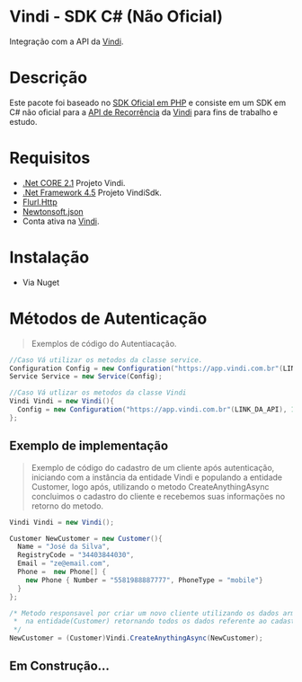 # Vindi - SDK C# (Não Oficial)
Integração com a API da [Vindi](https://www.vindi.com.br "Vindi").

# Descrição
Este pacote foi baseado no [SDK Oficial em PHP](https://github.com/vindi/vindi-php "SDK oficial") e consiste em um SDK em C# não oficial para a [API de Recorrência](https://vindi.github.io/api-docs/dist/ "API Vindi") da [Vindi](https://www.vindi.com.br "Vindi") para fins de trabalho e estudo.

# Requisitos
- [.Net CORE 2.1](https://dotnet.microsoft.com/download/dotnet-core/2.1 ".Net Core 2.1") Projeto Vindi.
- [.Net Framework 4.5](https://www.microsoft.com/pt-br/download/details.aspx?id=30653 ".Net Framework 4.5") Projeto VindiSdk.
- [Flurl.Http](https://flurl.dev/ "Flurl")
- [Newtonsoft.json](https://www.newtonsoft.com/json "Newtonsoft.Json")
- Conta ativa na [Vindi](https://www.vindi.com.br "Vindi").

# Instalação
- Via Nuget

# Métodos de Autenticação

> Exemplos de código do Autentiacação.

```C#
//Caso Vá utilizar os metodos da classe service.
Configuration Config = new Configuration("https://app.vindi.com.br"(LINK_DA_API), 1(VERSAO_DA_API), "SUA_CHAVE_DA_API_VINDI");
Service Service = new Service(Config);

//Caso Vá utlizar os metodos da classe Vindi
Vindi Vindi = new Vindi(){
  Config = new Configuration("https://app.vindi.com.br"(LINK_DA_API), 1(VERSAO_DA_API), "SUA_CHAVE_DA_API_VINDI")
};

```

## Exemplo de implementação

> Exemplo de código do cadastro de um cliente após autenticação, 
iniciando com a instância da entidade Vindi e populando a entidade Customer, logo após, 
utilizando o metodo CreateAnythingAsync concluimos o cadastro do cliente
e recebemos suas informações no retorno do metodo.

```C#
Vindi Vindi = new Vindi();

Customer NewCustomer = new Customer(){
  Name = "José da Silva",
  RegistryCode = "34403844030",
  Email = "ze@email.com",
  Phone =  new Phone[] { 
    new Phone { Number = "5581988887777", PhoneType = "mobile"}
  }
};

/* Metodo responsavel por criar um novo cliente utilizando os dados armazenados 
 *  na entidade(Customer) retornando todos os dados referente ao cadastro do cliente.
 */
NewCustomer = (Customer)Vindi.CreateAnythingAsync(NewCustomer);

```
## Em Construção...
